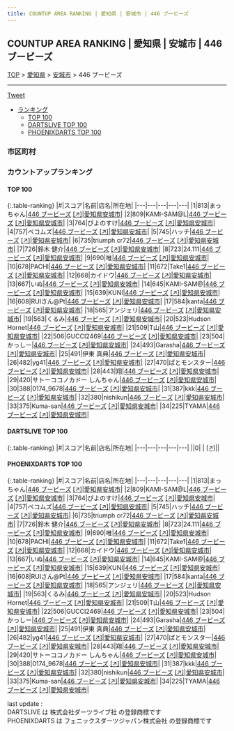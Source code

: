 ```yaml
---
title: COUNTUP AREA RANKING | 愛知県 | 安城市 | 446 ブービーズ
---
```

## COUNTUP AREA RANKING | 愛知県 | 安城市 | 446 ブービーズ

[TOP](/darts/rank/) > [愛知県](/darts/rank/愛知県/) > [安城市](/darts/rank/愛知県/安城市/) > 446 ブービーズ

___

<a href="https://twitter.com/share?ref_src=twsrc%5Etfw" data-text="COUNTUP AREA RANKING | 愛知県安城市446 ブービーズ" class="twitter-share-button" data-hashtags="DARTSLIVE,PHOENIXDARTS,darts,ダーツ" data-show-count="false">Tweet</a>

* [ランキング](#カウントアップランキング)
    * [TOP 100](#top-100)
    * [DARTSLIVE TOP 100](#dartslive-top-100)
    * [PHOENIXDARTS TOP 100](#phoenixdarts-top-100)

### 市区町村

<ul>

</ul>

### カウントアップランキング

#### TOP 100



{:.table-ranking}
|#|スコア|名前|店名|所在地|
|---|---|---|---|---|
|1|813|<span class="rank-name-pd">まっちゃん</span>|<a href="/darts/rank/shops/86699.html">446 ブービーズ</a> <a href="https://vs.phoenixdarts.com/jp/shop/shopDetailInfo/s_86699?s_seq=86699">[↗]</a>|<a href="/darts/rank/愛知県/安城市">愛知県安城市</a>|
|2|809|<span class="rank-name-pd">KAMI-SAM@L</span>|<a href="/darts/rank/shops/86699.html">446 ブービーズ</a> <a href="https://vs.phoenixdarts.com/jp/shop/shopDetailInfo/s_86699?s_seq=86699">[↗]</a>|<a href="/darts/rank/愛知県/安城市">愛知県安城市</a>|
|3|764|<span class="rank-name-pd">ぴよのすけ</span>|<a href="/darts/rank/shops/86699.html">446 ブービーズ</a> <a href="https://vs.phoenixdarts.com/jp/shop/shopDetailInfo/s_86699?s_seq=86699">[↗]</a>|<a href="/darts/rank/愛知県/安城市">愛知県安城市</a>|
|4|757|<span class="rank-name-pd">ペコムズ</span>|<a href="/darts/rank/shops/86699.html">446 ブービーズ</a> <a href="https://vs.phoenixdarts.com/jp/shop/shopDetailInfo/s_86699?s_seq=86699">[↗]</a>|<a href="/darts/rank/愛知県/安城市">愛知県安城市</a>|
|5|745|<span class="rank-name-pd">ハッチ</span>|<a href="/darts/rank/shops/86699.html">446 ブービーズ</a> <a href="https://vs.phoenixdarts.com/jp/shop/shopDetailInfo/s_86699?s_seq=86699">[↗]</a>|<a href="/darts/rank/愛知県/安城市">愛知県安城市</a>|
|6|735|<span class="rank-name-pd">triumph  cr72</span>|<a href="/darts/rank/shops/86699.html">446 ブービーズ</a> <a href="https://vs.phoenixdarts.com/jp/shop/shopDetailInfo/s_86699?s_seq=86699">[↗]</a>|<a href="/darts/rank/愛知県/安城市">愛知県安城市</a>|
|7|726|<span class="rank-name-pd"><span class="pro-icon-pd"></span>鈴木 健介</span>|<a href="/darts/rank/shops/86699.html">446 ブービーズ</a> <a href="https://vs.phoenixdarts.com/jp/shop/shopDetailInfo/s_86699?s_seq=86699">[↗]</a>|<a href="/darts/rank/愛知県/安城市">愛知県安城市</a>|
|8|723|<span class="rank-name-pd">24.111</span>|<a href="/darts/rank/shops/86699.html">446 ブービーズ</a> <a href="https://vs.phoenixdarts.com/jp/shop/shopDetailInfo/s_86699?s_seq=86699">[↗]</a>|<a href="/darts/rank/愛知県/安城市">愛知県安城市</a>|
|9|690|<span class="rank-name-pd">唯</span>|<a href="/darts/rank/shops/86699.html">446 ブービーズ</a> <a href="https://vs.phoenixdarts.com/jp/shop/shopDetailInfo/s_86699?s_seq=86699">[↗]</a>|<a href="/darts/rank/愛知県/安城市">愛知県安城市</a>|
|10|678|<span class="rank-name-pd">PACHI</span>|<a href="/darts/rank/shops/86699.html">446 ブービーズ</a> <a href="https://vs.phoenixdarts.com/jp/shop/shopDetailInfo/s_86699?s_seq=86699">[↗]</a>|<a href="/darts/rank/愛知県/安城市">愛知県安城市</a>|
|11|672|<span class="rank-name-pd">Take1</span>|<a href="/darts/rank/shops/86699.html">446 ブービーズ</a> <a href="https://vs.phoenixdarts.com/jp/shop/shopDetailInfo/s_86699?s_seq=86699">[↗]</a>|<a href="/darts/rank/愛知県/安城市">愛知県安城市</a>|
|12|668|<span class="rank-name-pd">カイドウ</span>|<a href="/darts/rank/shops/86699.html">446 ブービーズ</a> <a href="https://vs.phoenixdarts.com/jp/shop/shopDetailInfo/s_86699?s_seq=86699">[↗]</a>|<a href="/darts/rank/愛知県/安城市">愛知県安城市</a>|
|13|667|<span class="rank-name-pd">いぬ</span>|<a href="/darts/rank/shops/86699.html">446 ブービーズ</a> <a href="https://vs.phoenixdarts.com/jp/shop/shopDetailInfo/s_86699?s_seq=86699">[↗]</a>|<a href="/darts/rank/愛知県/安城市">愛知県安城市</a>|
|14|645|<span class="rank-name-pd">KAMI-SAM@</span>|<a href="/darts/rank/shops/86699.html">446 ブービーズ</a> <a href="https://vs.phoenixdarts.com/jp/shop/shopDetailInfo/s_86699?s_seq=86699">[↗]</a>|<a href="/darts/rank/愛知県/安城市">愛知県安城市</a>|
|15|639|<span class="rank-name-pd">KUNI</span>|<a href="/darts/rank/shops/86699.html">446 ブービーズ</a> <a href="https://vs.phoenixdarts.com/jp/shop/shopDetailInfo/s_86699?s_seq=86699">[↗]</a>|<a href="/darts/rank/愛知県/安城市">愛知県安城市</a>|
|16|608|<span class="rank-name-pd">RUIさん@Pt</span>|<a href="/darts/rank/shops/86699.html">446 ブービーズ</a> <a href="https://vs.phoenixdarts.com/jp/shop/shopDetailInfo/s_86699?s_seq=86699">[↗]</a>|<a href="/darts/rank/愛知県/安城市">愛知県安城市</a>|
|17|584|<span class="rank-name-pd">kanta</span>|<a href="/darts/rank/shops/86699.html">446 ブービーズ</a> <a href="https://vs.phoenixdarts.com/jp/shop/shopDetailInfo/s_86699?s_seq=86699">[↗]</a>|<a href="/darts/rank/愛知県/安城市">愛知県安城市</a>|
|18|565|<span class="rank-name-pd">アンジェリ</span>|<a href="/darts/rank/shops/86699.html">446 ブービーズ</a> <a href="https://vs.phoenixdarts.com/jp/shop/shopDetailInfo/s_86699?s_seq=86699">[↗]</a>|<a href="/darts/rank/愛知県/安城市">愛知県安城市</a>|
|19|563|<span class="rank-name-pd">くるみ</span>|<a href="/darts/rank/shops/86699.html">446 ブービーズ</a> <a href="https://vs.phoenixdarts.com/jp/shop/shopDetailInfo/s_86699?s_seq=86699">[↗]</a>|<a href="/darts/rank/愛知県/安城市">愛知県安城市</a>|
|20|523|<span class="rank-name-pd">Hudson Hornet</span>|<a href="/darts/rank/shops/86699.html">446 ブービーズ</a> <a href="https://vs.phoenixdarts.com/jp/shop/shopDetailInfo/s_86699?s_seq=86699">[↗]</a>|<a href="/darts/rank/愛知県/安城市">愛知県安城市</a>|
|21|509|<span class="rank-name-pd">T山</span>|<a href="/darts/rank/shops/86699.html">446 ブービーズ</a> <a href="https://vs.phoenixdarts.com/jp/shop/shopDetailInfo/s_86699?s_seq=86699">[↗]</a>|<a href="/darts/rank/愛知県/安城市">愛知県安城市</a>|
|22|506|<span class="rank-name-pd">GUCCI2469</span>|<a href="/darts/rank/shops/86699.html">446 ブービーズ</a> <a href="https://vs.phoenixdarts.com/jp/shop/shopDetailInfo/s_86699?s_seq=86699">[↗]</a>|<a href="/darts/rank/愛知県/安城市">愛知県安城市</a>|
|23|504|<span class="rank-name-pd">かっしー</span>|<a href="/darts/rank/shops/86699.html">446 ブービーズ</a> <a href="https://vs.phoenixdarts.com/jp/shop/shopDetailInfo/s_86699?s_seq=86699">[↗]</a>|<a href="/darts/rank/愛知県/安城市">愛知県安城市</a>|
|24|493|<span class="rank-name-pd">Garasha</span>|<a href="/darts/rank/shops/86699.html">446 ブービーズ</a> <a href="https://vs.phoenixdarts.com/jp/shop/shopDetailInfo/s_86699?s_seq=86699">[↗]</a>|<a href="/darts/rank/愛知県/安城市">愛知県安城市</a>|
|25|491|<span class="rank-name-pd">伊東 真典</span>|<a href="/darts/rank/shops/86699.html">446 ブービーズ</a> <a href="https://vs.phoenixdarts.com/jp/shop/shopDetailInfo/s_86699?s_seq=86699">[↗]</a>|<a href="/darts/rank/愛知県/安城市">愛知県安城市</a>|
|26|482|<span class="rank-name-pd">yg41</span>|<a href="/darts/rank/shops/86699.html">446 ブービーズ</a> <a href="https://vs.phoenixdarts.com/jp/shop/shopDetailInfo/s_86699?s_seq=86699">[↗]</a>|<a href="/darts/rank/愛知県/安城市">愛知県安城市</a>|
|27|470|<span class="rank-name-pd">ぱとモンスター</span>|<a href="/darts/rank/shops/86699.html">446 ブービーズ</a> <a href="https://vs.phoenixdarts.com/jp/shop/shopDetailInfo/s_86699?s_seq=86699">[↗]</a>|<a href="/darts/rank/愛知県/安城市">愛知県安城市</a>|
|28|443|<span class="rank-name-pd">翔</span>|<a href="/darts/rank/shops/86699.html">446 ブービーズ</a> <a href="https://vs.phoenixdarts.com/jp/shop/shopDetailInfo/s_86699?s_seq=86699">[↗]</a>|<a href="/darts/rank/愛知県/安城市">愛知県安城市</a>|
|29|420|<span class="rank-name-pd">サトーココノカドー しんちゃん</span>|<a href="/darts/rank/shops/86699.html">446 ブービーズ</a> <a href="https://vs.phoenixdarts.com/jp/shop/shopDetailInfo/s_86699?s_seq=86699">[↗]</a>|<a href="/darts/rank/愛知県/安城市">愛知県安城市</a>|
|30|388|<span class="rank-name-pd">0174_9678</span>|<a href="/darts/rank/shops/86699.html">446 ブービーズ</a> <a href="https://vs.phoenixdarts.com/jp/shop/shopDetailInfo/s_86699?s_seq=86699">[↗]</a>|<a href="/darts/rank/愛知県/安城市">愛知県安城市</a>|
|31|387|<span class="rank-name-pd">kkk</span>|<a href="/darts/rank/shops/86699.html">446 ブービーズ</a> <a href="https://vs.phoenixdarts.com/jp/shop/shopDetailInfo/s_86699?s_seq=86699">[↗]</a>|<a href="/darts/rank/愛知県/安城市">愛知県安城市</a>|
|32|380|<span class="rank-name-pd">nishikun</span>|<a href="/darts/rank/shops/86699.html">446 ブービーズ</a> <a href="https://vs.phoenixdarts.com/jp/shop/shopDetailInfo/s_86699?s_seq=86699">[↗]</a>|<a href="/darts/rank/愛知県/安城市">愛知県安城市</a>|
|33|375|<span class="rank-name-pd">Kuma-san</span>|<a href="/darts/rank/shops/86699.html">446 ブービーズ</a> <a href="https://vs.phoenixdarts.com/jp/shop/shopDetailInfo/s_86699?s_seq=86699">[↗]</a>|<a href="/darts/rank/愛知県/安城市">愛知県安城市</a>|
|34|225|<span class="rank-name-pd">TYAMA</span>|<a href="/darts/rank/shops/86699.html">446 ブービーズ</a> <a href="https://vs.phoenixdarts.com/jp/shop/shopDetailInfo/s_86699?s_seq=86699">[↗]</a>|<a href="/darts/rank/愛知県/安城市">愛知県安城市</a>|


#### DARTSLIVE TOP 100



{:.table-ranking}
|#|スコア|名前|店名|所在地|
|---|---|---|---|---|
||0|<span class="rank-name-dl"> </span>|<a href="/darts/rank/shops/.html"></a> <a href="">[↗]</a>|<a href="/darts/rank//"></a>|


#### PHOENIXDARTS TOP 100



{:.table-ranking}
|#|スコア|名前|店名|所在地|
|---|---|---|---|---|
|1|813|<span class="rank-name-pd">まっちゃん</span>|<a href="/darts/rank/shops/86699.html">446 ブービーズ</a> <a href="https://vs.phoenixdarts.com/jp/shop/shopDetailInfo/s_86699?s_seq=86699">[↗]</a>|<a href="/darts/rank/愛知県/安城市">愛知県安城市</a>|
|2|809|<span class="rank-name-pd">KAMI-SAM@L</span>|<a href="/darts/rank/shops/86699.html">446 ブービーズ</a> <a href="https://vs.phoenixdarts.com/jp/shop/shopDetailInfo/s_86699?s_seq=86699">[↗]</a>|<a href="/darts/rank/愛知県/安城市">愛知県安城市</a>|
|3|764|<span class="rank-name-pd">ぴよのすけ</span>|<a href="/darts/rank/shops/86699.html">446 ブービーズ</a> <a href="https://vs.phoenixdarts.com/jp/shop/shopDetailInfo/s_86699?s_seq=86699">[↗]</a>|<a href="/darts/rank/愛知県/安城市">愛知県安城市</a>|
|4|757|<span class="rank-name-pd">ペコムズ</span>|<a href="/darts/rank/shops/86699.html">446 ブービーズ</a> <a href="https://vs.phoenixdarts.com/jp/shop/shopDetailInfo/s_86699?s_seq=86699">[↗]</a>|<a href="/darts/rank/愛知県/安城市">愛知県安城市</a>|
|5|745|<span class="rank-name-pd">ハッチ</span>|<a href="/darts/rank/shops/86699.html">446 ブービーズ</a> <a href="https://vs.phoenixdarts.com/jp/shop/shopDetailInfo/s_86699?s_seq=86699">[↗]</a>|<a href="/darts/rank/愛知県/安城市">愛知県安城市</a>|
|6|735|<span class="rank-name-pd">triumph  cr72</span>|<a href="/darts/rank/shops/86699.html">446 ブービーズ</a> <a href="https://vs.phoenixdarts.com/jp/shop/shopDetailInfo/s_86699?s_seq=86699">[↗]</a>|<a href="/darts/rank/愛知県/安城市">愛知県安城市</a>|
|7|726|<span class="rank-name-pd"><span class="pro-icon-pd"></span>鈴木 健介</span>|<a href="/darts/rank/shops/86699.html">446 ブービーズ</a> <a href="https://vs.phoenixdarts.com/jp/shop/shopDetailInfo/s_86699?s_seq=86699">[↗]</a>|<a href="/darts/rank/愛知県/安城市">愛知県安城市</a>|
|8|723|<span class="rank-name-pd">24.111</span>|<a href="/darts/rank/shops/86699.html">446 ブービーズ</a> <a href="https://vs.phoenixdarts.com/jp/shop/shopDetailInfo/s_86699?s_seq=86699">[↗]</a>|<a href="/darts/rank/愛知県/安城市">愛知県安城市</a>|
|9|690|<span class="rank-name-pd">唯</span>|<a href="/darts/rank/shops/86699.html">446 ブービーズ</a> <a href="https://vs.phoenixdarts.com/jp/shop/shopDetailInfo/s_86699?s_seq=86699">[↗]</a>|<a href="/darts/rank/愛知県/安城市">愛知県安城市</a>|
|10|678|<span class="rank-name-pd">PACHI</span>|<a href="/darts/rank/shops/86699.html">446 ブービーズ</a> <a href="https://vs.phoenixdarts.com/jp/shop/shopDetailInfo/s_86699?s_seq=86699">[↗]</a>|<a href="/darts/rank/愛知県/安城市">愛知県安城市</a>|
|11|672|<span class="rank-name-pd">Take1</span>|<a href="/darts/rank/shops/86699.html">446 ブービーズ</a> <a href="https://vs.phoenixdarts.com/jp/shop/shopDetailInfo/s_86699?s_seq=86699">[↗]</a>|<a href="/darts/rank/愛知県/安城市">愛知県安城市</a>|
|12|668|<span class="rank-name-pd">カイドウ</span>|<a href="/darts/rank/shops/86699.html">446 ブービーズ</a> <a href="https://vs.phoenixdarts.com/jp/shop/shopDetailInfo/s_86699?s_seq=86699">[↗]</a>|<a href="/darts/rank/愛知県/安城市">愛知県安城市</a>|
|13|667|<span class="rank-name-pd">いぬ</span>|<a href="/darts/rank/shops/86699.html">446 ブービーズ</a> <a href="https://vs.phoenixdarts.com/jp/shop/shopDetailInfo/s_86699?s_seq=86699">[↗]</a>|<a href="/darts/rank/愛知県/安城市">愛知県安城市</a>|
|14|645|<span class="rank-name-pd">KAMI-SAM@</span>|<a href="/darts/rank/shops/86699.html">446 ブービーズ</a> <a href="https://vs.phoenixdarts.com/jp/shop/shopDetailInfo/s_86699?s_seq=86699">[↗]</a>|<a href="/darts/rank/愛知県/安城市">愛知県安城市</a>|
|15|639|<span class="rank-name-pd">KUNI</span>|<a href="/darts/rank/shops/86699.html">446 ブービーズ</a> <a href="https://vs.phoenixdarts.com/jp/shop/shopDetailInfo/s_86699?s_seq=86699">[↗]</a>|<a href="/darts/rank/愛知県/安城市">愛知県安城市</a>|
|16|608|<span class="rank-name-pd">RUIさん@Pt</span>|<a href="/darts/rank/shops/86699.html">446 ブービーズ</a> <a href="https://vs.phoenixdarts.com/jp/shop/shopDetailInfo/s_86699?s_seq=86699">[↗]</a>|<a href="/darts/rank/愛知県/安城市">愛知県安城市</a>|
|17|584|<span class="rank-name-pd">kanta</span>|<a href="/darts/rank/shops/86699.html">446 ブービーズ</a> <a href="https://vs.phoenixdarts.com/jp/shop/shopDetailInfo/s_86699?s_seq=86699">[↗]</a>|<a href="/darts/rank/愛知県/安城市">愛知県安城市</a>|
|18|565|<span class="rank-name-pd">アンジェリ</span>|<a href="/darts/rank/shops/86699.html">446 ブービーズ</a> <a href="https://vs.phoenixdarts.com/jp/shop/shopDetailInfo/s_86699?s_seq=86699">[↗]</a>|<a href="/darts/rank/愛知県/安城市">愛知県安城市</a>|
|19|563|<span class="rank-name-pd">くるみ</span>|<a href="/darts/rank/shops/86699.html">446 ブービーズ</a> <a href="https://vs.phoenixdarts.com/jp/shop/shopDetailInfo/s_86699?s_seq=86699">[↗]</a>|<a href="/darts/rank/愛知県/安城市">愛知県安城市</a>|
|20|523|<span class="rank-name-pd">Hudson Hornet</span>|<a href="/darts/rank/shops/86699.html">446 ブービーズ</a> <a href="https://vs.phoenixdarts.com/jp/shop/shopDetailInfo/s_86699?s_seq=86699">[↗]</a>|<a href="/darts/rank/愛知県/安城市">愛知県安城市</a>|
|21|509|<span class="rank-name-pd">T山</span>|<a href="/darts/rank/shops/86699.html">446 ブービーズ</a> <a href="https://vs.phoenixdarts.com/jp/shop/shopDetailInfo/s_86699?s_seq=86699">[↗]</a>|<a href="/darts/rank/愛知県/安城市">愛知県安城市</a>|
|22|506|<span class="rank-name-pd">GUCCI2469</span>|<a href="/darts/rank/shops/86699.html">446 ブービーズ</a> <a href="https://vs.phoenixdarts.com/jp/shop/shopDetailInfo/s_86699?s_seq=86699">[↗]</a>|<a href="/darts/rank/愛知県/安城市">愛知県安城市</a>|
|23|504|<span class="rank-name-pd">かっしー</span>|<a href="/darts/rank/shops/86699.html">446 ブービーズ</a> <a href="https://vs.phoenixdarts.com/jp/shop/shopDetailInfo/s_86699?s_seq=86699">[↗]</a>|<a href="/darts/rank/愛知県/安城市">愛知県安城市</a>|
|24|493|<span class="rank-name-pd">Garasha</span>|<a href="/darts/rank/shops/86699.html">446 ブービーズ</a> <a href="https://vs.phoenixdarts.com/jp/shop/shopDetailInfo/s_86699?s_seq=86699">[↗]</a>|<a href="/darts/rank/愛知県/安城市">愛知県安城市</a>|
|25|491|<span class="rank-name-pd">伊東 真典</span>|<a href="/darts/rank/shops/86699.html">446 ブービーズ</a> <a href="https://vs.phoenixdarts.com/jp/shop/shopDetailInfo/s_86699?s_seq=86699">[↗]</a>|<a href="/darts/rank/愛知県/安城市">愛知県安城市</a>|
|26|482|<span class="rank-name-pd">yg41</span>|<a href="/darts/rank/shops/86699.html">446 ブービーズ</a> <a href="https://vs.phoenixdarts.com/jp/shop/shopDetailInfo/s_86699?s_seq=86699">[↗]</a>|<a href="/darts/rank/愛知県/安城市">愛知県安城市</a>|
|27|470|<span class="rank-name-pd">ぱとモンスター</span>|<a href="/darts/rank/shops/86699.html">446 ブービーズ</a> <a href="https://vs.phoenixdarts.com/jp/shop/shopDetailInfo/s_86699?s_seq=86699">[↗]</a>|<a href="/darts/rank/愛知県/安城市">愛知県安城市</a>|
|28|443|<span class="rank-name-pd">翔</span>|<a href="/darts/rank/shops/86699.html">446 ブービーズ</a> <a href="https://vs.phoenixdarts.com/jp/shop/shopDetailInfo/s_86699?s_seq=86699">[↗]</a>|<a href="/darts/rank/愛知県/安城市">愛知県安城市</a>|
|29|420|<span class="rank-name-pd">サトーココノカドー しんちゃん</span>|<a href="/darts/rank/shops/86699.html">446 ブービーズ</a> <a href="https://vs.phoenixdarts.com/jp/shop/shopDetailInfo/s_86699?s_seq=86699">[↗]</a>|<a href="/darts/rank/愛知県/安城市">愛知県安城市</a>|
|30|388|<span class="rank-name-pd">0174_9678</span>|<a href="/darts/rank/shops/86699.html">446 ブービーズ</a> <a href="https://vs.phoenixdarts.com/jp/shop/shopDetailInfo/s_86699?s_seq=86699">[↗]</a>|<a href="/darts/rank/愛知県/安城市">愛知県安城市</a>|
|31|387|<span class="rank-name-pd">kkk</span>|<a href="/darts/rank/shops/86699.html">446 ブービーズ</a> <a href="https://vs.phoenixdarts.com/jp/shop/shopDetailInfo/s_86699?s_seq=86699">[↗]</a>|<a href="/darts/rank/愛知県/安城市">愛知県安城市</a>|
|32|380|<span class="rank-name-pd">nishikun</span>|<a href="/darts/rank/shops/86699.html">446 ブービーズ</a> <a href="https://vs.phoenixdarts.com/jp/shop/shopDetailInfo/s_86699?s_seq=86699">[↗]</a>|<a href="/darts/rank/愛知県/安城市">愛知県安城市</a>|
|33|375|<span class="rank-name-pd">Kuma-san</span>|<a href="/darts/rank/shops/86699.html">446 ブービーズ</a> <a href="https://vs.phoenixdarts.com/jp/shop/shopDetailInfo/s_86699?s_seq=86699">[↗]</a>|<a href="/darts/rank/愛知県/安城市">愛知県安城市</a>|
|34|225|<span class="rank-name-pd">TYAMA</span>|<a href="/darts/rank/shops/86699.html">446 ブービーズ</a> <a href="https://vs.phoenixdarts.com/jp/shop/shopDetailInfo/s_86699?s_seq=86699">[↗]</a>|<a href="/darts/rank/愛知県/安城市">愛知県安城市</a>|


<div class="footer border-top border-gray-light mt-5 pt-3 text-right text-gray">
    last update : <span style="font-weight: italic" id="foot_last_modified"></span><br />
    DARTSLIVE は 株式会社ダーツライブ社 の登録商標です<br />
    PHOENIXDARTS は フェニックスダーツジャパン株式会社 の登録商標です<br />
</div>

<script src="https://cdnjs.cloudflare.com/ajax/libs/jquery.tablesorter/2.31.3/js/jquery.tablesorter.min.js" integrity="sha512-qzgd5cYSZcosqpzpn7zF2ZId8f/8CHmFKZ8j7mU4OUXTNRd5g+ZHBPsgKEwoqxCtdQvExE5LprwwPAgoicguNg==" crossorigin="anonymous" referrerpolicy="no-referrer"></script>
<link rel="stylesheet" href="https://cdnjs.cloudflare.com/ajax/libs/jquery.tablesorter/2.31.3/css/theme.default.min.css" integrity="sha512-wghhOJkjQX0Lh3NSWvNKeZ0ZpNn+SPVXX1Qyc9OCaogADktxrBiBdKGDoqVUOyhStvMBmJQ8ZdMHiR3wuEq8+w==" crossorigin="anonymous" referrerpolicy="no-referrer" />
<script>
$(function() {
    $(".table-ranking").tablesorter({sortList:[[0, 0]]});
    $("#foot_last_modified").text(formatDate(new Date(document.lastModified), 'yyyy-MM-dd HH:mm:ss'));
});
</script>

<script async src="https://platform.twitter.com/widgets.js" charset="utf-8"></script>